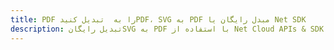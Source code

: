 ---title: PDF را به  تبدیل کنیدPDF، SVG به PDF مبدل رایگان یا Net SDKdescription: تبدیل رایگانSVG به PDF با استفاده از Net Cloud APIs & SDK همچنین اسناد PDF را در Cloud ایجاد، ویرایش و رندر کنید.---
